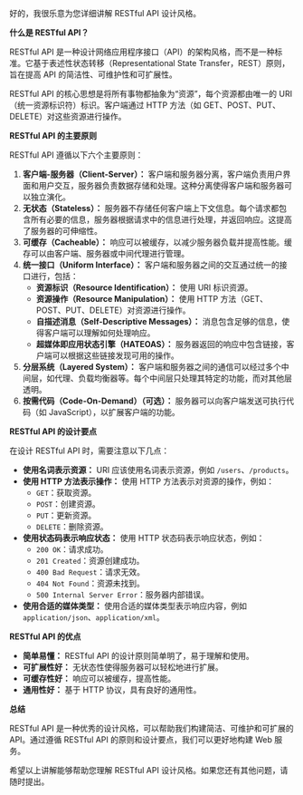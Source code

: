 好的，我很乐意为您详细讲解 RESTful API 设计风格。

**什么是 RESTful API？**

RESTful API 是一种设计网络应用程序接口（API）的架构风格，而不是一种标准。它基于表述性状态转移（Representational State Transfer，REST）原则，旨在提高 API 的简洁性、可维护性和可扩展性。

RESTful API 的核心思想是将所有事物都抽象为“资源”，每个资源都由唯一的 URI（统一资源标识符）标识。客户端通过 HTTP 方法（如 GET、POST、PUT、DELETE）对这些资源进行操作。

**RESTful API 的主要原则**

RESTful API 遵循以下六个主要原则：

1. **客户端-服务器（Client-Server）：** 客户端和服务器分离，客户端负责用户界面和用户交互，服务器负责数据存储和处理。这种分离使得客户端和服务器可以独立演化。
2. **无状态（Stateless）：** 服务器不存储任何客户端上下文信息。每个请求都包含所有必要的信息，服务器根据请求中的信息进行处理，并返回响应。这提高了服务器的可伸缩性。
3. **可缓存（Cacheable）：** 响应可以被缓存，以减少服务器负载并提高性能。缓存可以由客户端、服务器或中间代理进行管理。
4. **统一接口（Uniform Interface）：** 客户端和服务器之间的交互通过统一的接口进行，包括：
    - **资源标识（Resource Identification）：** 使用 URI 标识资源。
    - **资源操作（Resource Manipulation）：** 使用 HTTP 方法（GET、POST、PUT、DELETE）对资源进行操作。
    - **自描述消息（Self-Descriptive Messages）：** 消息包含足够的信息，使得客户端可以理解如何处理响应。
    - **超媒体即应用状态引擎（HATEOAS）：** 服务器返回的响应中包含链接，客户端可以根据这些链接发现可用的操作。
5. **分层系统（Layered System）：** 客户端和服务器之间的通信可以经过多个中间层，如代理、负载均衡器等。每个中间层只处理其特定的功能，而对其他层透明。
6. **按需代码（Code-On-Demand）（可选）：** 服务器可以向客户端发送可执行代码（如 JavaScript），以扩展客户端的功能。

**RESTful API 的设计要点**

在设计 RESTful API 时，需要注意以下几点：

- **使用名词表示资源：** URI 应该使用名词表示资源，例如 `/users`、`/products`。
- **使用 HTTP 方法表示操作：** 使用 HTTP 方法表示对资源的操作，例如：
    - `GET`：获取资源。
    - `POST`：创建资源。
    - `PUT`：更新资源。
    - `DELETE`：删除资源。
- **使用状态码表示响应状态：** 使用 HTTP 状态码表示响应状态，例如：
    - `200 OK`：请求成功。
    - `201 Created`：资源创建成功。
    - `400 Bad Request`：请求无效。
    - `404 Not Found`：资源未找到。
    - `500 Internal Server Error`：服务器内部错误。
- **使用合适的媒体类型：** 使用合适的媒体类型表示响应内容，例如 `application/json`、`application/xml`。

**RESTful API 的优点**

- **简单易懂：** RESTful API 的设计原则简单明了，易于理解和使用。
- **可扩展性好：** 无状态性使得服务器可以轻松地进行扩展。
- **可缓存性好：** 响应可以被缓存，提高性能。
- **通用性好：** 基于 HTTP 协议，具有良好的通用性。

**总结**

RESTful API 是一种优秀的设计风格，可以帮助我们构建简洁、可维护和可扩展的 API。通过遵循 RESTful API 的原则和设计要点，我们可以更好地构建 Web 服务。

希望以上讲解能够帮助您理解 RESTful API 设计风格。如果您还有其他问题，请随时提出。